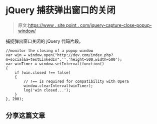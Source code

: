 # jQuery 捕获弹出窗口的关闭

> 原文:[https://www . site point . com/jquery-capture-close-popup-window/](https://www.sitepoint.com/jquery-capture-close-popup-window/)

捕捉弹出窗口关闭的 jQuery 代码片段。

```
//monitor the closing of a popup window
var win = window.open("http://dev.com/index.php?m=social&a=testLinkedIn",'','height=500,width=500');
var winTimer = window.setInterval(function()
{
    if (win.closed !== false)
    {
        // !== is required for compatibility with Opera
        window.clearInterval(winTimer);
        log('win closed...');
    }
}, 200);
```

## 分享这篇文章